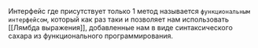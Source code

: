 Интерфейс где присутствует только 1 метод называется `функциональным интерфейсом`, который как раз таки и позволяет нам использовать [[Лямбда выражения]], добавленные нам в виде синтаксического сахара из функционального программирования.